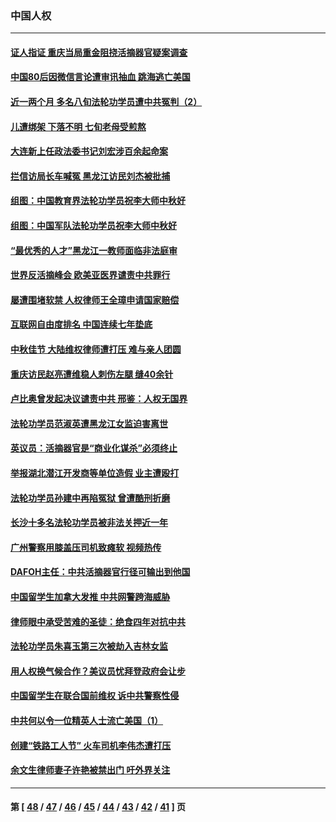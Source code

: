 ### 中国人权
---
#### [证人指证 重庆当局重金阻挠活摘器官疑案调查](../../pages/ncid278/n13259127.md) 
#### [中国80后因微信言论遭审讯抽血 跳海逃亡美国](../../pages/ncid278/n13258934.md) 
#### [近一两个月 多名八旬法轮功学员遭中共冤判（2）](../../pages/ncid278/n13257687.md) 
#### [儿遭绑架 下落不明 七旬老母受煎熬](../../pages/ncid278/n13256050.md) 
#### [大连新上任政法委书记刘宏涉百余起命案](../../pages/ncid278/n13255439.md) 
#### [拦信访局长车喊冤 黑龙江访民刘杰被批捕](../../pages/ncid278/n13254384.md) 
#### [组图：中国教育界法轮功学员祝李大师中秋好](../../pages/ncid278/n13248593.md) 
#### [组图：中国军队法轮功学员祝李大师中秋好](../../pages/ncid278/n13249117.md) 
#### [“最优秀的人才”黑龙江一教师面临非法庭审](../../pages/ncid278/n13252717.md) 
#### [世界反活摘峰会 欧美亚医界谴责中共罪行](../../pages/ncid278/n13253550.md) 
#### [屡遭围堵软禁 人权律师王全璋申请国家赔偿](../../pages/ncid278/n13252405.md) 
#### [互联网自由度排名 中国连续七年垫底](../../pages/ncid278/n13250626.md) 
#### [中秋佳节 大陆维权律师遭打压 难与亲人团圆](../../pages/ncid278/n13250582.md) 
#### [重庆访民赵亮遭维稳人刺伤左腿 缝40余针](../../pages/ncid278/n13250251.md) 
#### [卢比奥曾发起决议谴责中共 邢鉴：人权无国界](../../pages/ncid278/n13248446.md) 
#### [法轮功学员范淑英遭黑龙江女监迫害离世](../../pages/ncid278/n13247977.md) 
#### [英议员：活摘器官是“商业化谋杀”必须终止](../../pages/ncid278/n13247852.md) 
#### [举报湖北潜江开发商等单位造假 业主遭殴打](../../pages/ncid278/n13247021.md) 
#### [法轮功学员孙建中再陷冤狱 曾遭酷刑折磨](../../pages/ncid278/n13245440.md) 
#### [长沙十多名法轮功学员被非法关押近一年](../../pages/ncid278/n13245260.md) 
#### [广州警察用膝盖压司机致瘫软 视频热传](../../pages/ncid278/n13246137.md) 
#### [DAFOH主任：中共活摘器官行径可输出到他国](../../pages/ncid278/n13245484.md) 
#### [中国留学生加拿大发推 中共网警跨海威胁](../../pages/ncid278/n13244300.md) 
#### [律师眼中承受苦难的圣徒：绝食四年对抗中共](../../pages/ncid278/n13230075.md) 
#### [法轮功学员朱喜玉第三次被劫入吉林女监](../../pages/ncid278/n13242439.md) 
#### [用人权换气候合作？美议员忧拜登政府会让步](../../pages/ncid278/n13243972.md) 
#### [中国留学生在联合国前维权 诉中共警察性侵](../../pages/ncid278/n13243381.md) 
#### [中共何以令一位精英人士流亡美国（1）](../../pages/ncid278/n13240636.md) 
#### [创建“铁路工人节” 火车司机李伟杰遭打压](../../pages/ncid278/n13243241.md) 
#### [余文生律师妻子许艳被禁出门 吁外界关注](../../pages/ncid278/n13241660.md) 

---
#### 第 [ [48](./48.md) / [47](./47.md) / [46](./46.md) / [45](./45.md) / [44](./44.md) / [43](./43.md) / [42](./42.md) / [41](./41.md) ] 页
